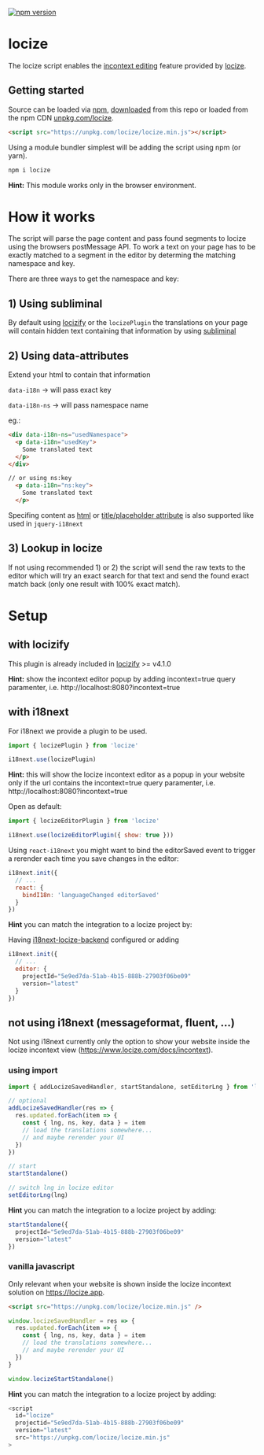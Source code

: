 [![npm version](https://img.shields.io/npm/v/locize.svg?style=flat-square)](https://www.npmjs.com/package/locize)

# locize

The locize script enables the [incontext editing](https://www.locize.com/docs/context#incontext) feature provided by [locize](https://locize.com).

## Getting started

Source can be loaded via [npm](https://www.npmjs.com/package/locize), [downloaded](https://github.com/locize/locize/blob/master/locize.min.js) from this repo or loaded from the npm CDN [unpkg.com/locize](https://unpkg.com/locize/locize.min.js).

```html
<script src="https://unpkg.com/locize/locize.min.js"></script>
```

Using a module  bundler simplest will be adding the script using npm (or yarn).

```bash
npm i locize
```

**Hint:** This module works only in the browser environment.


# How it works

The script will parse the page content and pass found segments to locize using the browsers postMessage API. To work a text on your page has to be exactly matched to a segment in the editor by determing the matching namespace and key.

There are three ways to get the namespace and key:

## 1) Using subliminal

By default using [locizify](https://github.com/locize/locizify) or the `locizePlugin` the translations on your page will contain hidden text containing that information by using [subliminal](https://github.com/i18next/i18next-subliminal)

## 2) Using data-attributes

Extend your html to contain that information 

`data-i18n` -> will pass exact key

`data-i18n-ns` -> will pass namespace name

eg.:

```html
<div data-i18n-ns="usedNamespace">
  <p data-i18n="usedKey">
    Some translated text
  </p>
</div>

// or using ns:key
  <p data-i18n="ns:key">
    Some translated text
  </p>
```

Specifing content as [html](https://github.com/i18next/jquery-i18next?tab=readme-ov-file#set-innerhtml-attributes) or [title/placeholder attribute](https://github.com/i18next/jquery-i18next?tab=readme-ov-file#set-different-attribute) is also supported like used in `jquery-i18next`

## 3) Lookup in locize

If not using recommended 1) or 2) the script will send the raw texts to the editor which will try an exact search for that text and send the found exact match back (only one result with 100% exact match).

# Setup

## with locizify

This plugin is already included in [locizify](https://github.com/locize/locizify) >= v4.1.0

**Hint:** show the incontext editor popup by adding incontext=true query paramenter, i.e. http://localhost:8080?incontext=true

## with i18next

For i18next we provide a plugin to be used.

```js
import { locizePlugin } from 'locize'

i18next.use(locizePlugin)
```

**Hint:**  this will show the locize incontext editor as a popup in your website only if the url contains the incontext=true query paramenter, i.e. http://localhost:8080?incontext=true

Open as default:

```js
import { locizeEditorPlugin } from 'locize'

i18next.use(locizeEditorPlugin({ show: true }))
```

Using `react-i18next` you might want to bind the editorSaved event to trigger a rerender each time you save changes in the editor:

```js
i18next.init({
  // ...
  react: {
    bindI18n: 'languageChanged editorSaved'
  }
})
```

**Hint** you can match the integration to a locize project by:

Having [i18next-locize-backend](https://github.com/locize/i18next-locize-backend) configured or adding

```js
i18next.init({
  // ...
  editor: {
    projectId="5e9ed7da-51ab-4b15-888b-27903f06be09"
    version="latest"
  }
})
```

## not using i18next (messageformat, fluent, ...)

Not using i18next currently only the option to show your website inside the locize incontext view (https://www.locize.com/docs/incontext).

### using import

```js
import { addLocizeSavedHandler, startStandalone, setEditorLng } from 'locize'

// optional
addLocizeSavedHandler(res => {
  res.updated.forEach(item => {
    const { lng, ns, key, data } = item
    // load the translations somewhere...
    // and maybe rerender your UI
  })
})

// start
startStandalone()

// switch lng in locize editor
setEditorLng(lng)
```


**Hint** you can match the integration to a locize project by adding:

```js
startStandalone({
  projectId="5e9ed7da-51ab-4b15-888b-27903f06be09"
  version="latest"
})
```

### vanilla javascript

Only relevant when your website is shown inside the locize incontext solution on https://locize.app.

```html
<script src="https://unpkg.com/locize/locize.min.js" />
```

```js
window.locizeSavedHandler = res => {
  res.updated.forEach(item => {
    const { lng, ns, key, data } = item
    // load the translations somewhere...
    // and maybe rerender your UI
  })
}

window.locizeStartStandalone()
```

**Hint** you can match the integration to a locize project by adding:

```js
<script
  id="locize"
  projectid="5e9ed7da-51ab-4b15-888b-27903f06be09"
  version="latest"
  src="https://unpkg.com/locize/locize.min.js"
>
```
